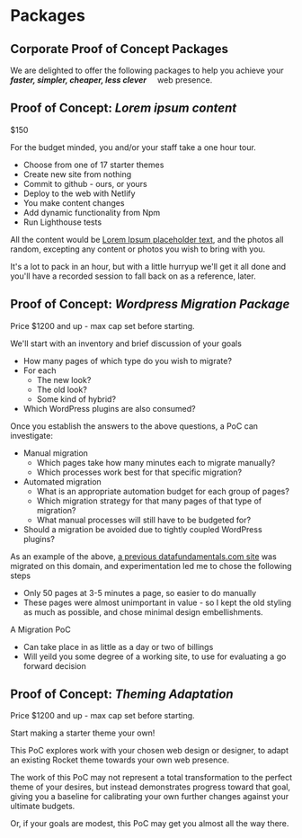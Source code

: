 # Packages

## Corporate Proof of Concept Packages

We are delighted to offer the following packages to help you achieve your _**faster, simpler, cheaper, less clever**_ &nbsp; &nbsp; web presence.

## Proof of Concept: _Lorem ipsum content_

$150

For the budget minded, you and/or your staff take a one hour tour.

- Choose from one of 17 starter themes
- Create new site from nothing
- Commit to github - ours, or yours
- Deploy to the web with Netlify
- You make content changes
- Add dynamic functionality from Npm
- Run Lighthouse tests

All the content would be [Lorem Ipsum placeholder text](https://en.wikipedia.org/wiki/Lorem_ipsum), and the photos all random, excepting any content or photos you wish to bring with you.

It's a lot to pack in an hour, but with a little hurryup we'll get it all done and you'll have a recorded session to fall back on as a reference, later.

## Proof of Concept: _Wordpress Migration Package_

Price $1200 and up - max cap set before starting.

We'll start with an inventory and brief discussion of your goals

- How many pages of which type do you wish to migrate?
- For each
  - The new look?
  - The old look?
  - Some kind of hybrid?
- Which WordPress plugins are also consumed?

Once you establish the answers to the above questions, a PoC can investigate:

- Manual migration
  - Which pages take how many minutes each to migrate manually?
  - Which processes work best for that specific migration?
- Automated migration
  - What is an appropriate automation budget for each group of pages?
  - Which migration strategy for that many pages of that type of migration?
  - What manual processes will still have to be budgeted for?
- Should a migration be avoided due to tightly coupled WordPress plugins?

As an example of the above, [a previous datafundamentals.com site](/pre2015/) was migrated on this domain, and experimentation led me to chose the following steps

- Only 50 pages at 3-5 minutes a page, so easier to do manually
- These pages were almost unimportant in value - so I kept the old styling as much as possible, and chose minimal design embellishments.

A Migration PoC

- Can take place in as little as a day or two of billings
- Will yeild you some degree of a working site, to use for evaluating a go forward decision

## Proof of Concept: _Theming Adaptation_

Price $1200 and up - max cap set before starting.

Start making a starter theme your own!

This PoC explores work with your chosen web design or designer, to adapt an existing Rocket theme towards your own web presence.

The work of this PoC may not represent a total transformation to the perfect theme of your desires, but instead demonstrates progress toward that goal, giving you a baseline for calibrating your own further changes against your ultimate budgets.

Or, if your goals are modest, this PoC may get you almost all the way there.
